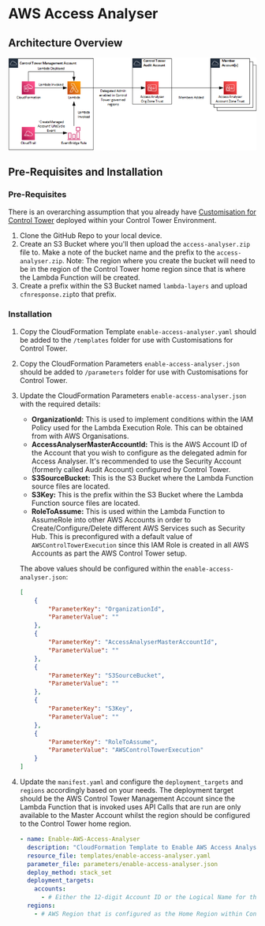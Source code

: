 # AWS Access Analyser

## Architecture Overview

![alt](./diagrams/aws-access-analyser.png)

## Pre-Requisites and Installation

### Pre-Requisites

There is an overarching assumption that you already have [Customisation for Control Tower](https://aws.amazon.com/solutions/implementations/customizations-for-aws-control-tower/) deployed within your Control Tower Environment.

1.  Clone the GitHub Repo to your local device.
2.  Create an S3 Bucket where you'll then upload the `access-analyser.zip` file to. Make a note of the bucket name and the prefix to the `access-analyser.zip`. Note: The region where you create the bucket will need to be in the region of the Control Tower home region since that is where the Lambda Function will be created.
3.  Create a prefix within the S3 Bucket named `lambda-layers` and upload `cfnresponse.zip`to that prefix.

### Installation

1.  Copy the CloudFormation Template `enable-access-analyser.yaml` should be added to the `/templates` folder for use with Customisations for Control Tower.
2.  Copy the CloudFormation Parameters `enable-access-analyser.json` should be added to `/parameters` folder for use with Customisations for Control Tower.
3.  Update the CloudFormation Parameters `enable-access-analyser.json` with the required details:
    * **OrganizationId:** This is used to implement conditions within the IAM Policy used for the Lambda Execution Role. This can be obtained from with AWS Organisations.
    * **AccessAnalyserMasterAccountId:** This is the AWS Account ID of the Account that you wish to configure as the delegated admin for Access Analyser.  It's recommended to use the Security Account (formerly called Audit Account) configured by Control Tower.
    * **S3SourceBucket:** This is the S3 Bucket where the Lambda Function source files are located. 
    * **S3Key:** This is the prefix within the S3 Bucket where the Lambda Function source files are located. 
    * **RoleToAssume:** This is used within the Lambda Function to AssumeRole into other AWS Accounts in order to Create/Configure/Delete different AWS Services such as Security Hub.  This is preconfigured with a default value of `AWSControlTowerExecution` since this IAM Role is created in all AWS Accounts as part the AWS Control Tower setup.

    The above values should be configured within the `enable-access-analyser.json`:

    ```json
    [
        {
            "ParameterKey": "OrganizationId",
            "ParameterValue": ""
        },
        {
            "ParameterKey": "AccessAnalyserMasterAccountId",
            "ParameterValue": ""
        },  
        {
            "ParameterKey": "S3SourceBucket",
            "ParameterValue": ""
        },
        {
            "ParameterKey": "S3Key",
            "ParameterValue": ""
        },
        {
            "ParameterKey": "RoleToAssume",
            "ParameterValue": "AWSControlTowerExecution"
        }
    ]
    ```

4.  Update the `manifest.yaml` and configure the `deployment_targets` and `regions` accordingly based on your needs. The deployment target should be the AWS Control Tower Management Account since the Lambda Function that is invoked uses API Calls that are run are only available to the Master Account whilst the region should be configured to the Control Tower home region.

    ```yaml 
    - name: Enable-AWS-Access-Analyser
      description: "CloudFormation Template to Enable AWS Access Analyser for the Organization"
      resource_file: templates/enable-access-analyser.yaml
      parameter_file: parameters/enable-access-analyser.json
      deploy_method: stack_set
      deployment_targets:
        accounts:
          - # Either the 12-digit Account ID or the Logical Name for the Control Tower Management Account
      regions:
        - # AWS Region that is configured as the Home Region within Control Tower
    ```